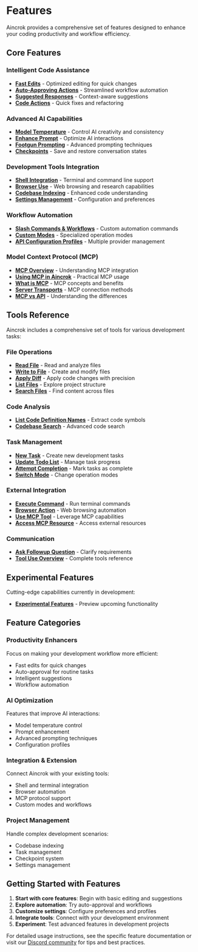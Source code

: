 # Features

Aincrok provides a comprehensive set of features designed to enhance your coding productivity and workflow efficiency.

## Core Features

### Intelligent Code Assistance

- [**Fast Edits**](./fast-edits.md) - Optimized editing for quick changes
- [**Auto-Approving Actions**](./auto-approving-actions.md) - Streamlined workflow automation
- [**Suggested Responses**](./suggested-responses.md) - Context-aware suggestions
- [**Code Actions**](./code-actions.md) - Quick fixes and refactoring

### Advanced AI Capabilities

- [**Model Temperature**](./model-temperature.md) - Control AI creativity and consistency
- [**Enhance Prompt**](./enhance-prompt.md) - Optimize AI interactions
- [**Footgun Prompting**](./footgun-prompting.md) - Advanced prompting techniques
- [**Checkpoints**](./checkpoints.md) - Save and restore conversation states

### Development Tools Integration

- [**Shell Integration**](./shell-integration.md) - Terminal and command line support
- [**Browser Use**](./browser-use.md) - Web browsing and research capabilities
- [**Codebase Indexing**](./codebase-indexing.md) - Enhanced code understanding
- [**Settings Management**](./settings-management.md) - Configuration and preferences

### Workflow Automation

- [**Slash Commands & Workflows**](./slash-commands/workflows.mdx) - Custom automation commands
- [**Custom Modes**](./custom-modes.md) - Specialized operation modes
- [**API Configuration Profiles**](./api-configuration-profiles.md) - Multiple provider management

### Model Context Protocol (MCP)

- [**MCP Overview**](./mcp/overview.md) - Understanding MCP integration
- [**Using MCP in Aincrok**](./mcp/using-mcp-in-aincrok.md) - Practical MCP usage
- [**What is MCP**](./mcp/what-is-mcp.md) - MCP concepts and benefits
- [**Server Transports**](./mcp/server-transports.md) - MCP connection methods
- [**MCP vs API**](./mcp/mcp-vs-api.md) - Understanding the differences

## Tools Reference

Aincrok includes a comprehensive set of tools for various development tasks:

### File Operations

- [**Read File**](./tools/read-file.md) - Read and analyze files
- [**Write to File**](./tools/write-to-file.md) - Create and modify files
- [**Apply Diff**](./tools/apply-diff.md) - Apply code changes with precision
- [**List Files**](./tools/list-files.md) - Explore project structure
- [**Search Files**](./tools/search-files.md) - Find content across files

### Code Analysis

- [**List Code Definition Names**](./tools/list-code-definition-names.md) - Extract code symbols
- [**Codebase Search**](./tools/codebase-search.md) - Advanced code search

### Task Management

- [**New Task**](./tools/new-task.md) - Create new development tasks
- [**Update Todo List**](./tools/update-todo-list.md) - Manage task progress
- [**Attempt Completion**](./tools/attempt-completion.md) - Mark tasks as complete
- [**Switch Mode**](./tools/switch-mode.md) - Change operation modes

### External Integration

- [**Execute Command**](./tools/execute-command.md) - Run terminal commands
- [**Browser Action**](./tools/browser-action.md) - Web browsing automation
- [**Use MCP Tool**](./tools/use-mcp-tool.md) - Leverage MCP capabilities
- [**Access MCP Resource**](./tools/access-mcp-resource.md) - Access external resources

### Communication

- [**Ask Followup Question**](./tools/ask-followup-question.md) - Clarify requirements
- [**Tool Use Overview**](./tools/tool-use-overview.md) - Complete tools reference

## Experimental Features

Cutting-edge capabilities currently in development:

- [**Experimental Features**](./experimental/experimental-features.md) - Preview upcoming functionality

## Feature Categories

### Productivity Enhancers

Focus on making your development workflow more efficient:

- Fast edits for quick changes
- Auto-approval for routine tasks
- Intelligent suggestions
- Workflow automation

### AI Optimization

Features that improve AI interactions:

- Model temperature control
- Prompt enhancement
- Advanced prompting techniques
- Configuration profiles

### Integration & Extension

Connect Aincrok with your existing tools:

- Shell and terminal integration
- Browser automation
- MCP protocol support
- Custom modes and workflows

### Project Management

Handle complex development scenarios:

- Codebase indexing
- Task management
- Checkpoint system
- Settings management

## Getting Started with Features

1. **Start with core features**: Begin with basic editing and suggestions
2. **Explore automation**: Try auto-approval and workflows
3. **Customize settings**: Configure preferences and profiles
4. **Integrate tools**: Connect with your development environment
5. **Experiment**: Test advanced features in development projects

For detailed usage instructions, see the specific feature documentation or visit our [Discord community](https://discord.gg/aincrok) for tips and best practices.
